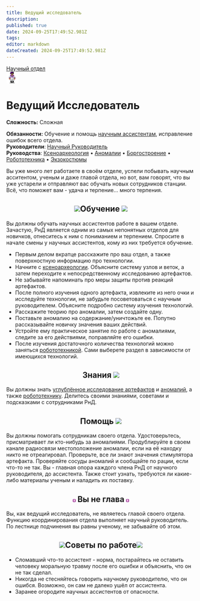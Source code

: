 ```yaml
---
title: Ведущий исследователь
description: 
published: true
date: 2024-09-25T17:49:52.981Z
tags: 
editor: markdown
dateCreated: 2024-09-25T17:49:52.981Z
---
```


<div style="display: flex; justify-content: center;">
<div class="roles-passport rnd">
  <div class="title rnd"><a href="/roles/scientificdepartment">Научный отдел</a></div>
  <div>
    <div><div><img src="/roles/leadresearcher.png"></div></div>
  <div><div>
    <h1>Ведущий Исследователь</h1>
    <p><strong>Сложность:</strong> Сложная</p>
    <strong>Обязанности:</strong> Обучение и помощь <a href="/roles/researchassistant">научным ассистентам</a>, исправление ошибок всего отдела.<br>
    <b>Руководители</b>: <a href="/roles/researchdirector" title="Научный Руководитель">Научный Руководитель</a><br>
    <b>Руководства</b>: <a href="/guides/xenoarcheology">Ксеноархеология</a> • <a href="/guides/anomalousresearch">Аномалии</a> • <a href="/guides/borgcreating">Боргостроение</a> • <a href="/guides/robotics">Робототехника</a> • <a href="/guides/exosuits">Экзокостюмы</a>
  </div></div>
  </div>
</div>
</div>

<p>Вы уже много лет работаете в своём отделе, успели побывать научным асситентом, ученым и даже главой отдела, но вот, вам говорят, что вы уже устарели и отправляют вас обучать новых сотрудников станции. Всё, что поможет вам - удача и терпение... много терпения.
  
## <center> <span class="down"> <img src="/role/scientists/banner.png" class="png2"></span>Обучение<span class="down"> <img src="/role/scientists/banner.png" class="png2"></span> 
Вы должны обучать научных ассистентов работе в вашем отделе. Зачастую, РнД является одним из самых непонятных отделов для новичков, отнеситесь к ним с пониманием и терпением. Спросите в начале смены у научных ассистентов, кому из них требуется обучение. 
 + Первым делом вкратце расскажите про ваш отдел, а также поверхностную информацию про технологии.
+ Начните с <a href="/guides/xenoarcheology" title="Ксеноархеология">ксеноархеологии</a>. Объясните систему узлов и веток, а затем переходите к непосредственному исследованию артефактов.
+ Не забывайте напоминать про меры защиты против реакций артефактов.
+ После полного изучения одного артефакта, извлеките из него очки и исследуйте технологии, не забудьте посоветоваться с научным руководителем. Объясните подробно систему изучения технологий.
+ Расскажите теорию про аномалии, затем создайте одну.
+ Поставьте аномалию на содержание/уничтожьте ее. Попутно рассказывайте новичку значения ваших действий.
+ Устройте ему практическое занятие по работе с аномалиями, следите за его действиями, поправляйте его ошибки.
+ После изучения достаточного количества технологий можно заняться <a href="/guides/robotics" title="Робототехника">робототехникой</a>. Сами выберете раздел в зависимости от имеющихся технологий.
 
  
## <center>Знания<span class="down"> <img src="/role/scientists/art.png" class="png1"></span> 
Вы должны знать <a href="/guides/xenoarcheology" title="Ксеноархеология">углублённое исследование артефактов</a> и <a href="/guides/anomalousresearch" title="Аномалии">аномалий</a>, а также <a href="/guides/robotics" title="Робототехника">робототехнику</a>. Делитесь своими знаниями, советами и подсказками с сотрудниками РнД.
  
## <center>Помощь<span class="down"> <img src="/role/scientists/help.png" class="png1"></span> 
Вы должны помогать сотрудникам своего отдела. Удостоверьтесь, присматривает ли кто-нибудь за аномалиями. Продублируйте в своем канале радиосвязи местоположение аномалии, если на её находку никто не отреагировал. Проверьте, все ли знают значения стимулятора артефакта. Проверяйте сосуды аномалий и сообщайте по рации, если что-то не так. Вы - главная опора каждого члена РнД от научного руководителя, до ассистента. Также стоит узнать, требуются ли какие-либо материалы ученым и наладить их поставку. 

## <center> <span class="down1"> <img src="/hud_icons/scientist's_icon.png" class="png3"></span> Вы не глава <span class="down1"> <img src="/hud_icons/scientist's_icon.png" class="png3"></span> 
Вы, как ведущий исследователь, не являетесь главой своего отдела. Функцию координирования отдела выполняет научный руководитель. По лестнице подчинения вы равны ученому, не забывайте об этом. 

## <center><img src="/role/scientists/skaner.png" class="png1"><span class="up1">Советы по работе</span><img src="/role/scientists/skaner.png" class="png1">

- Сломавший что-то ассистент - норма, постарайтесь не оставить человеку моральную травму после его ошибки и объяснить, что он не так сделал.
- Никогда не стесняйтесь говорить научному руководителю, что он ошибся. Возможно, он сам не далеко ушёл от ассистента.
- Заранее огородите научных ассистентов от опасности.


<div class="table"></div>